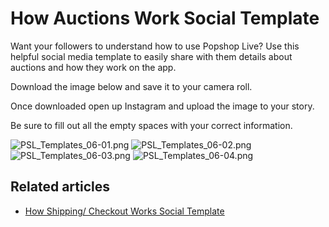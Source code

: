 # How Auctions Work Social Template

Want your followers to understand how to use Popshop Live? Use this helpful social media template to easily share with them details about auctions and how they work on the app.

Download the image below and save it to your camera roll.

Once downloaded open up Instagram and upload the image to your story.

Be sure to fill out all the empty spaces with your correct information.

![PSL\_Templates\_06-01.png](https://help.popshop.live/hc/article\_attachments/4405505373593/PSL\_Templates\_06-01.png) ![PSL\_Templates\_06-02.png](https://help.popshop.live/hc/article\_attachments/4405512412057/PSL\_Templates\_06-02.png) ![PSL\_Templates\_06-03.png](https://help.popshop.live/hc/article\_attachments/4405512412953/PSL\_Templates\_06-03.png) ![PSL\_Templates\_06-04.png](https://help.popshop.live/hc/article\_attachments/4405505378329/PSL\_Templates\_06-04.png)

## Related articles

* [How Shipping/ Checkout Works Social Template](https://jamble.gitbook.io/popshop-live/marketing/social-media-marketing/general-social-templates/how-shipping-checkout-works-social-template)
